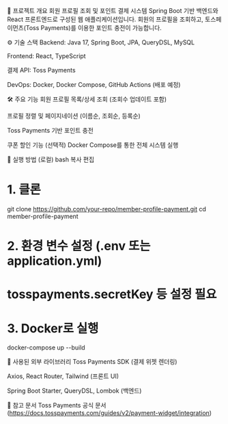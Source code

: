 📌 프로젝트 개요
회원 프로필 조회 및 포인트 결제 시스템
Spring Boot 기반 백엔드와 React 프론트엔드로 구성된 웹 애플리케이션입니다.
회원의 프로필을 조회하고, 토스페이먼츠(Toss Payments)를 이용한 포인트 충전이 가능합니다.

⚙️ 기술 스택
Backend: Java 17, Spring Boot, JPA, QueryDSL, MySQL

Frontend: React, TypeScript

결제 API: Toss Payments

DevOps: Docker, Docker Compose, GitHub Actions (배포 예정)

🛠 주요 기능
회원 프로필 목록/상세 조회 (조회수 업데이트 포함)

프로필 정렬 및 페이지네이션 (이름순, 조회순, 등록순)

Toss Payments 기반 포인트 충전

쿠폰 할인 기능 (선택적)
Docker Compose를 통한 전체 시스템 실행

🚀 실행 방법 (로컬)
bash
복사
편집
# 1. 클론
git clone https://github.com/your-repo/member-profile-payment.git
cd member-profile-payment

# 2. 환경 변수 설정 (.env 또는 application.yml)
# tosspayments.secretKey 등 설정 필요

# 3. Docker로 실행
docker-compose up --build

🔐 사용된 외부 라이브러리
Toss Payments SDK (결제 위젯 렌더링)

Axios, React Router, Tailwind (프론트 UI)

Spring Boot Starter, QueryDSL, Lombok (백엔드)

📄 참고 문서
Toss Payments 공식 문서 (https://docs.tosspayments.com/guides/v2/payment-widget/integration)

